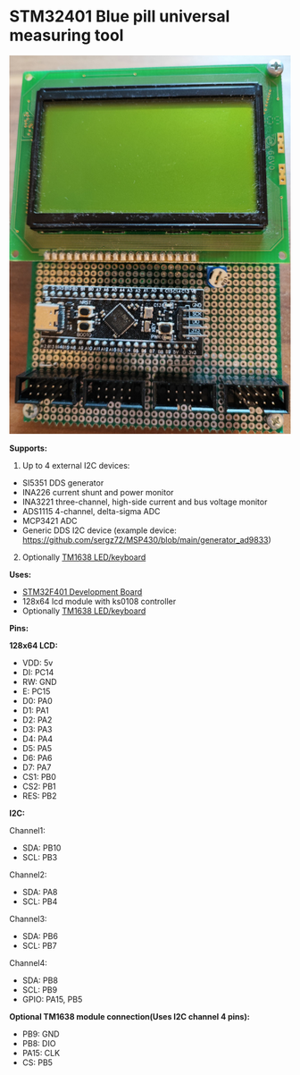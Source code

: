 # STM32401 Blue pill universal measuring tool

![](stm32f401_meter.jpg)

**Supports:**
1. Up to 4 external I2C devices:
  - SI5351 DDS generator
  - INA226 current shunt and power monitor
  - INA3221 three-channel, high-side current and bus voltage monitor
  - ADS1115 4-channel, delta-sigma ADC
  - MCP3421 ADC
  - Generic DDS I2C device (example device: https://github.com/sergz72/MSP430/blob/main/generator_ad9833)
2. Optionally [TM1638 LED/keyboard](https://www.amazon.de/gp/product/B07Y9QB74M)

**Uses:**
- [STM32F401 Development Board](https://www.amazon.de/gp/product/B0B5DVM7KH)
- 128x64 lcd module with ks0108 controller
- Optionally [TM1638 LED/keyboard](https://www.amazon.de/gp/product/B07Y9QB74M)

**Pins:**

**128x64 LCD:**
- VDD: 5v
- DI: PC14
- RW: GND
- E: PC15
- D0: PA0
- D1: PA1
- D2: PA2
- D3: PA3
- D4: PA4
- D5: PA5
- D6: PA6
- D7: PA7
- CS1: PB0
- CS2: PB1
- RES: PB2

**I2C:**

Channel1:
- SDA: PB10
- SCL: PB3

Channel2:
- SDA: PA8
- SCL: PB4

Channel3:
- SDA: PB6
- SCL: PB7

Channel4:
- SDA: PB8
- SCL: PB9
- GPIO: PA15, PB5

**Optional TM1638 module connection(Uses I2C channel 4 pins):**
- PB9: GND
- PB8: DIO
- PA15: CLK
- CS: PB5
